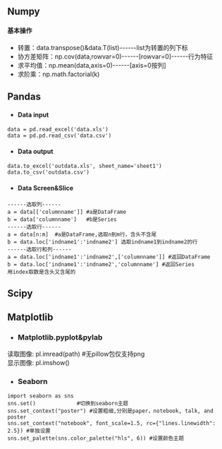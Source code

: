 
## Numpy
#### 基本操作
* 转置：data.transpose()&data.T(list)------list为转置的列下标
* 协方差矩阵：np.cov(data,rowvar=0)------[rowvar=0]------行为特征
* 求平均值：np.mean(data,axis=0)------[axis=0按列]
* 求阶乘：np.math.factorial(k)

## Pandas
* #### Data input
```
data = pd.read_excel('data.xls')
data = pd.pd.read_csv('data.csv')
```
* #### Data output
```
data.to_excel('outdata.xls', sheet_name='sheet1')
data.to_csv('outdata.csv')
```
* #### Data Screen&Slice
```
------选取列------
a = data[['columnname']] #a是DataFrame
b = data['columnname']   #b是Series
------选取行------
a = data[n:m]  #a是DataFrame,选取n到m行，含头不含尾
b = data.loc['indname1':'indname2'] 选取indname1到indname2的行
------选取行和列------
a = data.loc['indname1':'indname2',['columnname']] #返回DataFrame  
b = data.loc['indname1':'indname2','columnname'] #返回Series
用index取数是含头又含尾的
```

## Scipy

## Matplotlib
* ### Matplotlib.pyplot&pylab
读取图像: pl.imread(path) #无pillow包仅支持png  
显示图像: pl.imshow()

* ### Seaborn
```
import seaborn as sns
sns.set()             #切换到seaborn主题
sns.set_context("poster") #设置粗细,分别是paper，notebook, talk, and poster
sns.set_context("notebook", font_scale=1.5, rc={"lines.linewidth": 2.5}) #单独设置
sns.set_palette(sns.color_palette("hls", 6)) #设置颜色主题
```
